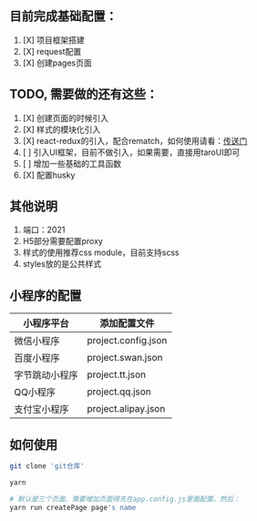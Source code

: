 ## 目前完成基础配置：

1. [X] 项目框架搭建
2. [X] request配置
3. [X] 创建pages页面

## TODO, 需要做的还有这些：

1. [X] 创建页面的时候引入
2. [X] 样式的模块化引入
3. [X] react-redux的引入，配合rematch，如何使用请看：[传送门](https://rematch.gitbook.io/handbook/)
4. [ ] 引入UI框架，目前不做引入，如果需要，直接用taroUI即可
5. [ ] 增加一些基础的工具函数
6. [X] 配置husky

## 其他说明

1. 端口：2021
2. H5部分需要配置proxy
3. 样式的使用推荐css module，目前支持scss
4. styles放的是公共样式

## 小程序的配置


| 小程序平台 | 添加配置文件 |
| - | - |
| 微信小程序 | project.config.json |
| 百度小程序 | project.swan.json |
| 字节跳动小程序 | project.tt.json |
| QQ小程序 | project.qq.json |
| 支付宝小程序 | project.alipay.json |

## 如何使用

```bash
git clone 'git仓库'

yarn

# 默认是三个页面，需要增加页面得先在app.config.js里面配置，然后：
yarn run createPage page's name
```
